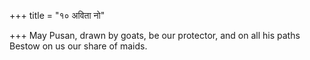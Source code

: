 +++
title = "१० अविता नो"

+++
May Pusan, drawn by goats, be our protector, and on all his paths  
     Bestow on us our share of maids.